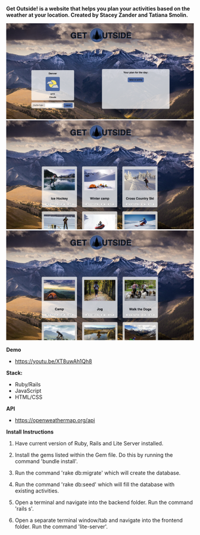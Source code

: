    **Get Outside! is a website that helps you plan your activities based on the weather at your location. 
     Created by Stacey Zander and Tatiana Smolin.**
   
   
   ![background](/1.png)
   ![background](/2.png)
   ![background](/3.png)

   **Demo** 
   - https://youtu.be/XT8uwAh1Qh8
   
   **Stack:** 
   - Ruby/Rails
   - JavaScript
   - HTML/CSS
    
   **API** 
   - https://openweathermap.org/api

   **Install Instructions**

  1. Have current version of Ruby, Rails and Lite Server installed.

  2. Install the gems listed within the Gem file. Do this by running the command 'bundle install'.

  3. Run the command 'rake db:migrate' which will create the database.

  4. Run the command 'rake db:seed' which will fill the database with existing activities. 

  5. Open a terminal and navigate into the backend folder. Run the command 'rails s'.

  6. Open a separate terminal window/tab and navigate into the frontend folder. Run the command 'lite-server'.

